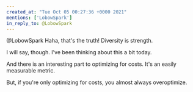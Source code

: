 ```yaml
---
created_at: "Tue Oct 05 00:27:36 +0000 2021"
mentions: ['LobowSpark']
in_reply_to: @LobowSpark
---
```


@LobowSpark Haha, that's the truth! Diversity is strength. 

I will say, though. I've been thinking about this a bit today.

And there is an interesting part to optimizing for costs. It's an easily measurable metric.

But, if you're only optimizing for costs, you almost always overoptimize.